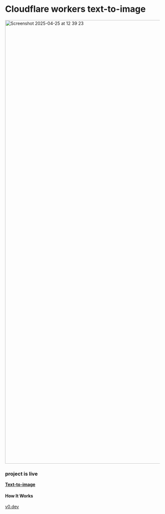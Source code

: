 # Cloudflare workers text-to-image

<img width="1440" alt="Screenshot 2025-04-25 at 12 39 23" src="https://github.com/user-attachments/assets/46a89178-d0c5-4081-9902-8d0df2d9c4e9" />
<br />

### project is live

**[Text-to-image](https://image.jessejesse.com)**


#### How It Works

 [v0.dev](https://v0.dev)
